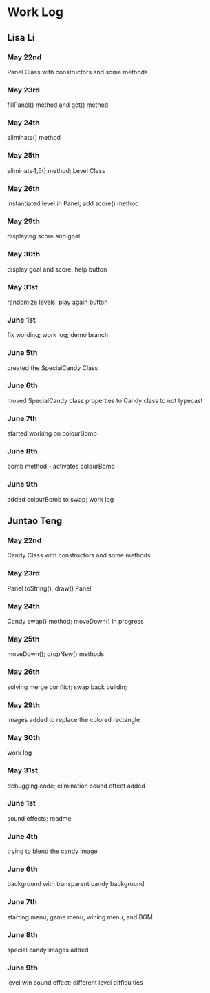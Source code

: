 # Work Log

## Lisa Li

### May 22nd

Panel Class with constructors and some methods

### May 23rd

fillPanel() method and get() method

### May 24th

eliminate() method

### May 25th

eliminate4,5() method; Level Class

### May 26th

instantiated level in Panel; add score() method

### May 29th

displaying score and goal

### May 30th

display goal and score; help button

### May 31st

randomize levels; play again button

### June 1st

fix wording; work log; demo branch

### June 5th

created the SpecialCandy Class

### June 6th

moved SpecialCandy class properties to Candy class to not typecast

### June 7th

started working on colourBomb

### June 8th

bomb method - activates colourBomb

### June 9th

added colourBomb to swap; work log


## Juntao Teng

### May 22nd

Candy Class with constructors and some methods

### May 23rd

Panel toString(); draw() Panel

### May 24th

Candy swap() method; moveDown() in progress

### May 25th

moveDown(); dropNew() methods

### May 26th

solving merge conflict; swap back buildin;

### May 29th
images added to replace the colored rectangle

### May 30th

work log

### May 31st

debugging code; elimination sound effect added

### June 1st

sound effects; readme

### June 4th

trying to blend the candy image

### June 6th

background with transparent candy background

### June 7th

starting menu, game menu, wining menu, and BGM

### June 8th

special candy images added

### June 9th

level win sound effect; different level difficulties
